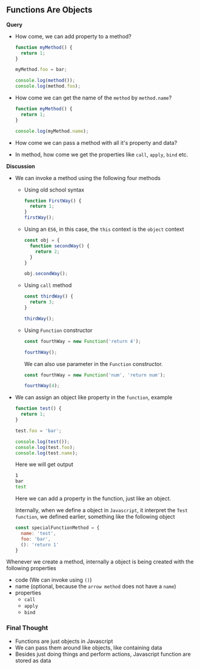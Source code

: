 ## Functions Are Objects

**Query**

- How come, we can add property to a method?

  ```js
  function myMethod() {
    return 1;
  }

  myMethod.foo = bar;

  console.log(method());
  console.log(method.foo);
  ```

- How come we can get the name of the `method` by `method.name`?

  ```js
  function myMethod() {
    return 1;
  }

  console.log(myMethod.name);
  ```

- How come we can pass a method with all it's property and data?
- In method, how come we get the properties like `call`, `apply`, `bind` etc.

**Discussion**

- We can invoke a method using the following four methods

  - Using old school syntax
    ```js
    function FirstWay() {
      return 1;
    }
    firstWay();
    ```
  - Using an `ES6`, in this case, the `this` context is the `object` context

    ```js
    const obj = {
      function secondWay() {
        return 2;
      }
    }

    obj.secondWay();
    ```

  - Using `call` method

    ```js
    const thirdWay() {
      return 3;
    }

    thirdWay();
    ```

  - Using `Function` constructor

    ```js
    const fourthWay = new Function('return 4');

    fourthWay();
    ```

    We can also use parameter in the `Function` constructor.

    ```js
    const fourthWay = new Function('num', 'return num');

    fourthWay(4);
    ```

- We can assign an object like property in the `function`, example

  ```js
  function test() {
    return 1;
  }

  test.foo = 'bar';

  console.log(test());
  console.log(test.foo);
  console.log(test.name);
  ```

  Here we will get output

  ```bash
  1
  bar
  test
  ```

  Here we can add a property in the function, just like an object.

  Internally, when we define a object in `Javascript`, it interpret the `Test function`, we defined earlier, something like the following object

  ```js
  const specialFunctionMethod = {
    name: 'test',
    foo: 'bar',
    (): 'return 1'
  }
  ```

Whenever we create a method, internally a object is being created with the following properties

- code (We can invoke using `()`)
- name (optional, because the `arrow method` does not have a `name`)
- properties
  - `call`
  - `apply`
  - `bind`

### Final Thought

- Functions are just objects in Javascript
- We can pass them around like objects, like containing data
- Besides just doing things and perform actions, Javascript function are stored as data
